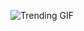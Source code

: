 
<!-- GIF_SECTION -->
![Trending GIF](https://media4.giphy.com/media/v1.Y2lkPThiYjIxNzcyanA3eG84ejQ1MDcwMmtudWs3amU2OXZ4aHdqamtrdXV3Y3Ryd3l4MCZlcD12MV9naWZzX3NlYXJjaCZjdD1n/YYKoJL28YtscdUTGWA/giphy.gif)
<!-- END_GIF_SECTION -->
